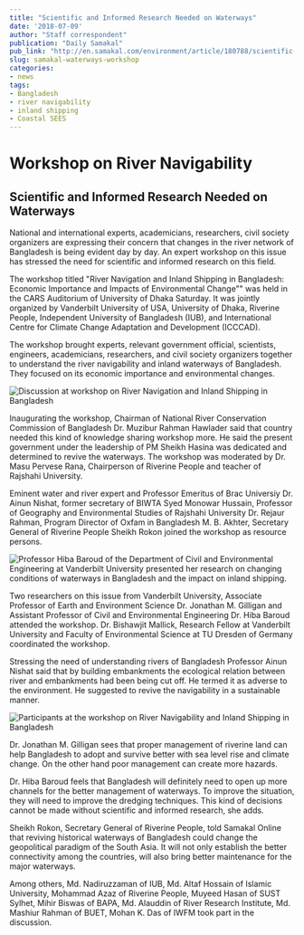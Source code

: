 ```yaml
---
title: "Scientific and Informed Research Needed on Waterways"
date: '2018-07-09'
author: "Staff correspondent"
publication: "Daily Samakal"
pub_link: "http://en.samakal.com/environment/article/180788/scientific-and-informed-research-needed-on-waterways"
slug: samakal-waterways-workshop
categories:
- news
tags:
- Bangladesh
- river navigability
- inland shipping
- Coastal SEES
---
```

# Workshop on River Navigability

## Scientific and Informed Research Needed on Waterways

National and international experts, academicians, researchers, civil society organizers are expressing their concern 
that changes in the river network of Bangladesh is being evident day by day. An expert workshop on this issue has 
stressed the need for scientific and informed research on this field.  

The workshop titled "River Navigation and Inland Shipping in Bangladesh: Economic Importance and Impacts of 
Environmental Change"" was held in the CARS Auditorium of University of Dhaka Saturday. It was jointly organized by 
Vanderbilt University of USA, University of Dhaka, Riverine People, Independent University of Bangladesh (IUB), and 
International Centre for Climate Change Adaptation and Development (ICCCAD).

The workshop brought experts, relevant government official, scientists, engineers, academicians, researchers, and civil 
society organizers together to understand the river navigability and inland waterways of Bangladesh. They focused on 
its economic importance and environmental changes.

![Discussion at workshop on River Navigation and Inland Shipping in Bangladesh](/news/img/samakal-waterways-workshop/waterways-workshop.jpg)

Inaugurating the workshop, Chairman of National River Conservation Commission of Bangladesh Dr. Muzibur Rahman Hawlader 
said that country needed this kind of knowledge sharing workshop more. He said the present government under the 
leadership of PM Sheikh Hasina was dedicated and determined to revive the waterways. The workshop was moderated by 
Dr. Masu Pervese Rana, Chairperson of Riverine People and teacher of Rajshahi University. 

Eminent water and river expert and Professor Emeritus of Brac Universiy Dr. Ainun Nishat, former secretary of BIWTA 
Syed Monowar Hussain, Professor of Geography and Environmental Studies of Rajshahi University Dr. Rejaur Rahman, 
Program Director of Oxfam in Bangladesh M. B. Akhter, Secretary General of Riverine People Sheikh Rokon joined the 
workshop as resource persons.

![Professor Hiba Baroud of the Department of Civil and Environmental Engineering at Vanderbilt University presented her research on changing conditions of waterways in Bangladesh and the impact on inland shipping.](/news/img/samakal-waterways-workshop/baroud.jpg)

Two researchers on this issue from Vanderbilt University, Associate Professor of Earth and Environment Science 
Dr. Jonathan M. Gilligan and Assistant Professor of Civil and Environmental Engineering Dr. Hiba Baroud attended the 
workshop. Dr. Bishawjit Mallick, Research Fellow at Vanderbilt University and Faculty of Environmental Science at TU 
Dresden of Germany coordinated the workshop.

Stressing the need of understanding rivers of Bangladesh Professor Ainun Nishat said that by building embankments the 
ecological relation between river and embankments had been being cut off. He termed it as adverse to the environment. 
He suggested to revive the navigability in a sustainable manner.

![Participants at the workshop on River Navigability and Inland Shipping in Bangladesh](/news/img/samakal-waterways-workshop/waterways-workshop.jpg")

Dr. Jonathan M. Gilligan sees that proper management of riverine land can help Bangladesh to adopt and survive better 
with sea level rise and climate change. On the other hand poor management can create more hazards. 

Dr. Hiba Baroud feels that Bangladesh will definitely need to open up more channels for the better management of 
waterways. To improve the situation, they will need to improve the dredging techniques. This kind of decisions cannot 
be made without scientific and informed research, she adds.

Sheikh Rokon, Secretary General of Riverine People, told Samakal Online that reviving historical waterways of 
Bangladesh could change the geopolitical paradigm of the South Asia. It will not only establish the better connectivity 
among the countries, will also bring better maintenance for the major waterways.

Among others, Md. Nadiruzzaman of IUB, Md. Altaf Hossain of Islamic University, Mohammad Azaz of Riverine People, 
Muyeed Hasan of SUST Sylhet, Mihir Biswas of BAPA, Md. Alauddin of River Research Institute, Md. Mashiur Rahman of BUET, 
Mohan K. Das of IWFM took part in the discussion.
